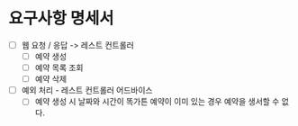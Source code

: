 # 요구사항 명세서

- [ ] 웹 요청 / 응답 -> 레스트 컨트롤러
  - [ ] 예약 생성
  - [ ] 예약 목록 조회
  - [ ] 예약 삭제
- [ ] 예외 처리 - 레스트 컨트롤러 어드바이스
  - [ ] 예약 생성 시 날짜와 시간이 똑가튼 예약이 이미 있는 경우 예약을 생서할 수 없다.